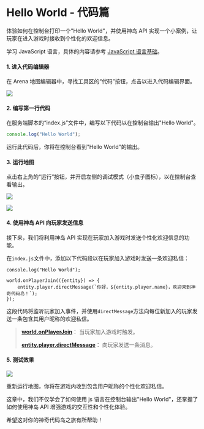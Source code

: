# Hello World - 代码篇

体验如何在控制台打印一个"Hello World"，并使用神岛 API 实现一个小案例，让玩家在进入游戏时接收到个性化的欢迎信息。

学习 JavaScript 语言，具体的内容请参考 [JavaScript 语言基础](/javascriptEntry/01-getting-started/01-what-is-javascript)。

#### 1. 进入代码编辑器

在 Arena 地图编辑器中，寻找工具区的“代码”按钮，点击以进入代码编辑界面。

![](/QQ20240913-152031.png)

#### 2. 编写第一行代码

在服务端脚本的“index.js”文件中，编写以下代码以在控制台输出"Hello World"。

```js
console.log("Hello World");
```

运行此代码后，你将在控制台看到"Hello World"的输出。

#### 3. 运行地图

点击右上角的“运行”按钮，并开启左侧的调试模式（小虫子图标），以在控制台查看输出。

![](/QQ20240913-152456.png)

![](/QQ20240918-131047.png)

#### 4. 使用神岛 API 向玩家发送信息

接下来，我们将利用神岛 API 实现在玩家加入游戏时发送个性化欢迎信息的功能。

在`index.js`文件中，添加以下代码段以在玩家加入游戏时发送一条欢迎私信：

```js{3-5}
console.log("Hello World");

world.onPlayerJoin(({entity}) => {
    entity.player.directMessage(`你好，${entity.player.name}，欢迎来到神奇代码岛！`);
});
```

这段代码将监听玩家加入事件，并使用`directMessage`方法向每位新加入的玩家发送一条包含其用户昵称的欢迎私信。

> [**world.onPlayerJoin**](https://docs.dao3.fun/api/GameWorld/playerJL.html#onPlayerJoin)： 当玩家加入游戏时触发。
>
> [**entity.player.directMessage**](https://docs.dao3.fun/api/GamePlayer/chat.html#directMessage)： 向玩家发送一条消息。

#### 5. 测试效果

![](/QQ20240918-130943.png)

重新运行地图，你将在游戏内收到包含用户昵称的个性化欢迎私信。

这章中，我们不仅学会了如何使用 js 语言在控制台输出"Hello World"，还掌握了如何使用神岛 API 增强游戏的交互性和个性化体验。

希望这对你的神奇代码岛之旅有所帮助！
